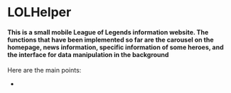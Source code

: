 # LOLHelper

#### This is a small mobile League of Legends information website. The functions that have been implemented so far are the carousel on the homepage, news information, specific information of some heroes, and the interface for data manipulation in the background

Here are the main points:

 - 
